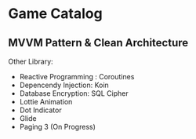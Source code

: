 Game Catalog
==
MVVM Pattern & Clean Architecture
--

Other Library:
- Reactive Programming : Coroutines
- Depencendy Injection: Koin
- Database Encryption: SQL Cipher
- Lottie Animation
- Dot Indicator
- Glide
- Paging 3 (On Progress)
